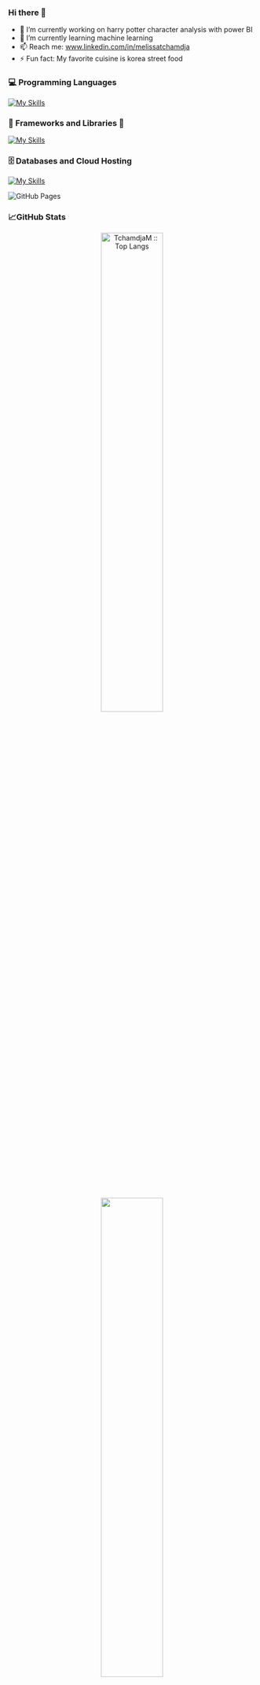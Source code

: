 ### Hi there 👋

<!--
**TchamdjaM/TchamdjaM** is a ✨ _special_ ✨ repository because its `README.md` (this file) appears on your GitHub profile.
--->

- 🔭 I’m currently working on harry potter character analysis with power BI
- 🌱 I’m currently learning machine learning
- 📫 Reach me: www.linkedin.com/in/melissatchamdja
- ⚡ Fun fact: My favorite cuisine is korea street food



### :computer: Programming Languages


[![My Skills](https://skillicons.dev/icons?i=python,r,js,html,css,php)](https://github.com/TchamdjaM?tab=repositories)


### :toolbox: Frameworks and Libraries 👋

[![My Skills](https://skillicons.dev/icons?i=symfony,bootstrap,figma)]([https://skillicons.dev](https://github.com/TchamdjaM?tab=repositories))


### 🗄️ Databases and Cloud Hosting 
 
[![My Skills](https://skillicons.dev/icons?i=mysql,mongodb)](https://skillicons.dev)

<img alt="GitHub Pages" src="https://img.shields.io/badge/GitHub%20Pages-%23327FC7.svg?logo=github&logoColor=white">


### 📈GitHub Stats

<p align="center">
  <a href="https://github.com/TchamdjaM/">
  <img width="50%" src="https://github-readme-stats.vercel.app/api/top-langs/?username=TchamdjaM&langs_count=6&theme=white&layout=compact&hide_border=true" alt="TchamdjaM :: Top Langs" /></a>
</p>
<p align="center">
  <a href="https://github.com/TchamdjaM/">
  <img width="50%" src="https://github-readme-stats.vercel.app/api?username=TchamdjaM&show_icons=true&theme=white&hide_border=true"/><br>
</p>
<p align="center">
  <img width="50%" src="https://github-readme-streak-stats.herokuapp.com/?user=TchamdjaM&theme=white&hide_border=true" />
  </a>
</p>


